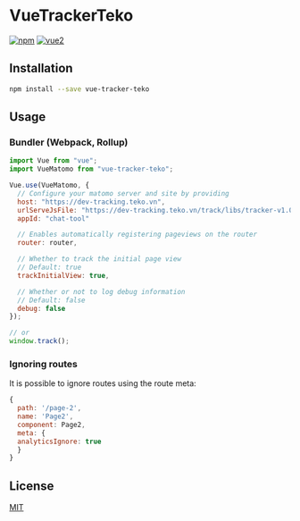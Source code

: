 # VueTrackerTeko

[![npm](https://img.shields.io/npm/v/vue-matomo.svg)](https://www.npmjs.com/package/vue-matomo)
[![vue2](https://img.shields.io/badge/vue-2.x-brightgreen.svg)](https://vuejs.org/)

## Installation

```bash
npm install --save vue-tracker-teko
```

## Usage

### Bundler (Webpack, Rollup)

```js
import Vue from "vue";
import VueMatomo from "vue-tracker-teko";

Vue.use(VueMatomo, {
  // Configure your matomo server and site by providing
  host: "https://dev-tracking.teko.vn",
  urlServeJsFile: "https://dev-tracking.teko.vn/track/libs/tracker-v1.0.0.full.min.js",
  appId: "chat-tool"

  // Enables automatically registering pageviews on the router
  router: router,

  // Whether to track the initial page view
  // Default: true
  trackInitialView: true,

  // Whether or not to log debug information
  // Default: false
  debug: false
});

// or
window.track();

```

### Ignoring routes

It is possible to ignore routes using the route meta:

```js
{
  path: '/page-2',
  name: 'Page2',
  component: Page2,
  meta: {
  analyticsIgnore: true
  }
}
```

## License

[MIT](http://opensource.org/licenses/MIT)
